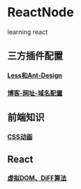 # ReactNode
learning react

## 三方插件配置

#### [Less和Ant-Design](https://github.com/mochixuan/ReactNode/blob/master/最新Less和Ant配置.md)
#### [博客-网址-域名配置](https://github.com/mochixuan/ReactNode/blob/master/博客-网址-域名配置.md)

## 前端知识

#### [CSS动画](https://github.com/mochixuan/ReactNode/blob/master/CSS动画.md)

## React

#### [虚拟DOM、DiFF算法](https://github.com/mochixuan/ReactNode/blob/master/虚拟DOM、DiFF算法.md)